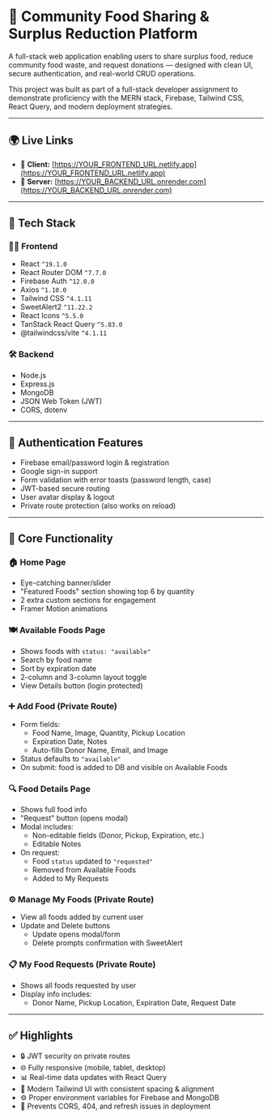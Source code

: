 # 🥗 Community Food Sharing & Surplus Reduction Platform

A full-stack web application enabling users to share surplus food, reduce community food waste, and request donations — designed with clean UI, secure authentication, and real-world CRUD operations.

This project was built as part of a full-stack developer assignment to demonstrate proficiency with the MERN stack, Firebase, Tailwind CSS, React Query, and modern deployment strategies.

---

## 🌍 Live Links

- 🔗 **Client:** [https://YOUR_FRONTEND_URL.netlify.app](https://YOUR_FRONTEND_URL.netlify.app)
- 🔗 **Server:** [https://YOUR_BACKEND_URL.onrender.com](https://YOUR_BACKEND_URL.onrender.com)

---

## 🚀 Tech Stack

### 🧑‍💻 Frontend
- React `^19.1.0`
- React Router DOM `^7.7.0`
- Firebase Auth `^12.0.0`
- Axios `^1.10.0`
- Tailwind CSS `^4.1.11`
- SweetAlert2 `^11.22.2`
- React Icons `^5.5.0`
- TanStack React Query `^5.83.0`
- @tailwindcss/vite `^4.1.11`

### 🛠️ Backend
- Node.js
- Express.js
- MongoDB
- JSON Web Token (JWT)
- CORS, dotenv

---

## 🔐 Authentication Features

- Firebase email/password login & registration
- Google sign-in support
- Form validation with error toasts (password length, case)
- JWT-based secure routing
- User avatar display & logout
- Private route protection (also works on reload)

---

## 🧾 Core Functionality

### 🏠 Home Page
- Eye-catching banner/slider
- "Featured Foods" section showing top 6 by quantity
- 2 extra custom sections for engagement
- Framer Motion animations

### 🍽️ Available Foods Page
- Shows foods with `status: "available"`
- Search by food name
- Sort by expiration date
- 2-column and 3-column layout toggle
- View Details button (login protected)

### ➕ Add Food (Private Route)
- Form fields:
  - Food Name, Image, Quantity, Pickup Location
  - Expiration Date, Notes
  - Auto-fills Donor Name, Email, and Image
- Status defaults to `"available"`
- On submit: food is added to DB and visible on Available Foods

### 🔍 Food Details Page
- Shows full food info
- "Request" button (opens modal)
- Modal includes:
  - Non-editable fields (Donor, Pickup, Expiration, etc.)
  - Editable Notes
- On request:
  - Food `status` updated to `"requested"`
  - Removed from Available Foods
  - Added to My Requests

### ⚙️ Manage My Foods (Private Route)
- View all foods added by current user
- Update and Delete buttons
  - Update opens modal/form
  - Delete prompts confirmation with SweetAlert

### 📋 My Food Requests (Private Route)
- Shows all foods requested by user
- Display info includes:
  - Donor Name, Pickup Location, Expiration Date, Request Date

---

## ✅ Highlights

- 🔒 JWT security on private routes
- 🌐 Fully responsive (mobile, tablet, desktop)
- 📊 Real-time data updates with React Query
- 🎨 Modern Tailwind UI with consistent spacing & alignment
- ⚙️ Proper environment variables for Firebase and MongoDB
- 🚫 Prevents CORS, 404, and refresh issues in deployment

